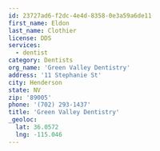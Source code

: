 ```yaml
---
id: 23727ad6-f2dc-4e4d-8358-0e3a59a6de11
first_name: Eldon
last_name: Clothier
license: DDS
services:
  - dentist
category: Dentists
org_name: 'Green Valley Dentistry'
address: '11 Stephanie St'
city: Henderson
state: NV
zip: '89005'
phone: '(702) 293-1437'
title: 'Green Valley Dentistry'
_geoloc:
  lat: 36.0572
  lng: -115.046
---
```

